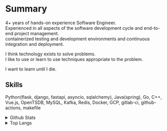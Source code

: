 # Summary

4+ years of hands-on experience Software Engineer.  
Experienced in all aspects of the software development cycle and end-to-end project management.  
containerized testing and development environments and continuous integration and deployment.  

I think technology exists to solve problems.  
I like to use or learn to use techniques appropriate to the problem.

I want to learn until I die.

## Skills
Python(flask, django, fastapi, asyncio, sqlalchemy), Java(spring), Go, C++, Vue.js, OpenTSDB, MySQL, Kafka, Redis, Docker, GCP, gitlab-ci, github-actions, makefile

<details><summary>Github Stats</summary>
  
  [![Anurag's github stats](https://github-readme-stats.vercel.app/api?username=mcauto)](https://github.com/anuraghazra/github-readme-stats)

</details>

<details><summary>Top Langs</summary>
  
  [![Top Langs](https://github-readme-stats.vercel.app/api/top-langs/?username=mcauto&hide=css,html,C%23)](https://github.com/anuraghazra/github-readme-stats)

</details>
